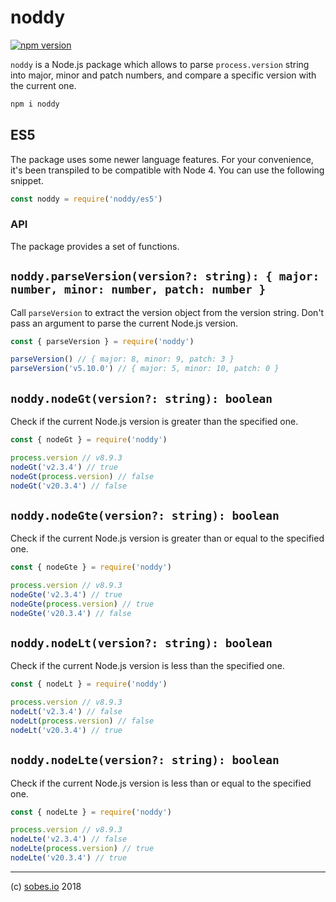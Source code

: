 # noddy

[![npm version](https://badge.fury.io/js/noddy.svg)](https://badge.fury.io/js/noddy)

`noddy` is a Node.js package which allows to parse `process.version` string into
major, minor and patch numbers, and compare a specific version with the current
one.

```sh
npm i noddy
```

## ES5

The package uses some newer language features. For your convenience, it's been
transpiled to be compatible with Node 4. You can use the following snippet.

```js
const noddy = require('noddy/es5')
```

### API

The package provides a set of functions.

## `noddy.parseVersion(version?: string): { major: number, minor: number, patch: number }`

Call `parseVersion` to extract the version object from the version string.
Don't pass an argument to parse the current Node.js version.

```js
const { parseVersion } = require('noddy')

parseVersion() // { major: 8, minor: 9, patch: 3 }
parseVersion('v5.10.0') // { major: 5, minor: 10, patch: 0 }
```

## `noddy.nodeGt(version?: string): boolean`

Check if the current Node.js version is greater than the specified one.

```js
const { nodeGt } = require('noddy')

process.version // v8.9.3
nodeGt('v2.3.4') // true
nodeGt(process.version) // false
nodeGt('v20.3.4') // false
```

## `noddy.nodeGte(version?: string): boolean`

Check if the current Node.js version is greater than or equal to the specified
one.

```js
const { nodeGte } = require('noddy')

process.version // v8.9.3
nodeGte('v2.3.4') // true
nodeGte(process.version) // true
nodeGte('v20.3.4') // false
```

## `noddy.nodeLt(version?: string): boolean`

Check if the current Node.js version is less than the specified one.

```js
const { nodeLt } = require('noddy')

process.version // v8.9.3
nodeLt('v2.3.4') // false
nodeLt(process.version) // false
nodeLt('v20.3.4') // true
```

## `noddy.nodeLte(version?: string): boolean`

Check if the current Node.js version is less than or equal to the specified one.

```js
const { nodeLte } = require('noddy')

process.version // v8.9.3
nodeLte('v2.3.4') // false
nodeLte(process.version) // true
nodeLte('v20.3.4') // true
```

---

(c) [sobes.io][1] 2018

[1]: https://sobes.io
